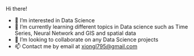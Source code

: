 Hi there! 
- 👀 I’m interested in Data Science
- 🌱 I’m currently learning different topics in Data science such as Time Series, Neural Network and GIS and spatial data
- 💞️ I’m looking to collaborate on any Data Science projects
- 📫 Contact me by email at xiongl795@gmail.com

<!---
XiongLilly/XiongLilly is a ✨ special ✨ repository because its `README.md` (this file) appears on your GitHub profile.
You can click the Preview link to take a look at your changes.
--->
